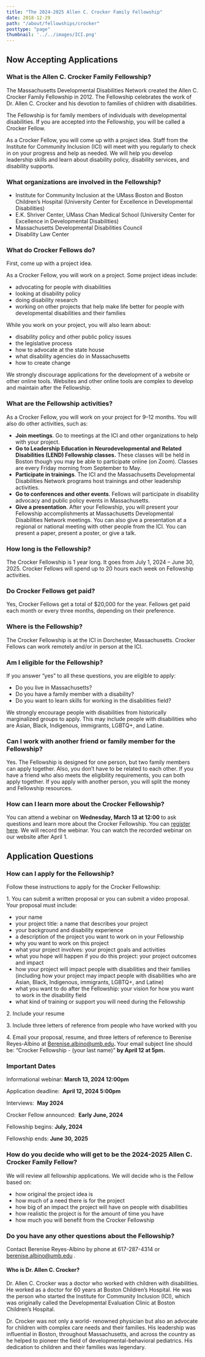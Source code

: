```yaml
---
title: "The 2024-2025 Allen C. Crocker Family Fellowship"
date: 2018-12-29
path: "/about/fellowships/crocker"
posttype: "page"
thumbnail: '../../images/ICI.png'
---
```



<div class="row">
<div class="col-lg-9">
<h2 class="pb-3 text-center">Now Accepting Applications</h2>
<h3 class="section-heading-bb ">What is the Allen C. Crocker Family Fellowship?&nbsp;</h3>
<p>The Massachusetts Developmental Disabilities Network created the Allen C. Crocker Family Fellowship in 2012. The Fellowship celebrates the work of Dr. Allen C. Crocker and his devotion to families of children with disabilities.</p>
<p>The Fellowship is for family members of individuals with developmental disabilities. If you are accepted into the Fellowship, you will be called a Crocker Fellow.</p>
<p>As a Crocker Fellow, you will come up with a project idea. Staff from the Institute for Community Inclusion (ICI) will meet with you regularly to check in on your progress and help as needed. We will help you develop leadership skills and learn about disability policy, disability services, and disability supports.</p>
<h3 class="section-heading-bb ">What organizations are involved in the Fellowship?&nbsp;</h3>
<ul>
<li>Institute for Community Inclusion at the UMass Boston and Boston Children&rsquo;s Hospital (University Center for Excellence in Developmental Disabilities)</li>
<li>E.K. Shriver Center, UMass Chan Medical School (University Center for Excellence in Developmental Disabilities)</li>
<li>Massachusetts Developmental Disabilities Council</li>
<li>Disability Law Center&nbsp;</li>
</ul>
<h3 class="section-heading-bb ">What do Crocker Fellows do?</h3>
<p>First, come up with a project idea.&nbsp;</p>
<p>As a Crocker Fellow, you will work on a project. Some project ideas include:&nbsp;</p>
<ul>
<li>advocating for people with disabilities</li>
<li>looking at disability policy</li>
<li>doing disability research</li>
<li>working on other projects that help make life better for people with developmental disabilities and their families&nbsp;</li>
</ul>
<p>While you work on your project, you will also learn about:&nbsp;</p>
<ul>
<li>disability policy and other public policy issues</li>
<li>the legislative process</li>
<li>how to advocate at the state house</li>
<li>what disability agencies do in Massachusetts</li>
<li>how to create change&nbsp;</li>
</ul>
<p>We strongly discourage applications for the development of a website or other online tools. Websites and other online tools are complex to develop and maintain after the Fellowship.</p>
<h3 class="section-heading-bb ">What are the Fellowship activities?&nbsp;</h3>
<p>As a Crocker Fellow, you will work on your project for 9–12 months. You will also do other activities, such as:</p>
<ul>
<li><strong>Join meetings</strong>. Go to meetings at the ICI and other organizations to help with your project.</li>
<li><strong>Go to Leadership Education in Neurodevelopmental and Related Disabilities (LEND) Fellowship classes.</strong> These classes will be held in Boston though you may be able to participate online (on Zoom). Classes are every Friday morning from September to May.</li>
<li><strong>Participate in trainings</strong>. The ICI and the Massachusetts Developmental Disabilities Network programs host trainings and other leadership activities.</li>
<li><strong>Go to conferences and other events</strong>. Fellows will participate in disability advocacy and public policy events in Massachusetts.</li>
<li><strong>Give a presentation</strong>. After your Fellowship, you will present your Fellowship accomplishments at Massachusetts Developmental Disabilities Network meetings. You can also give a presentation at a regional or national meeting with other people from the ICI. You can present a paper, present a poster, or give a talk.</li>
</ul>
<h3 class="section-heading-bb ">How long is the Fellowship?&nbsp;</h3>
<p>The Crocker Fellowship is 1 year long. It goes from July 1, 2024 – June 30, 2025. Crocker Fellows will spend up to 20 hours each week on Fellowship activities.</p>
<h3 class="section-heading-bb ">Do Crocker Fellows get paid?&nbsp;</h3>
<p>Yes, Crocker Fellows get a total of $20,000 for the year. Fellows get paid each month or every three months, depending on their preference.&nbsp;</p>
<h3 class="section-heading-bb ">Where is the Fellowship?&nbsp;</h3>
<p>The Crocker Fellowship is at the ICI in Dorchester, Massachusetts. Crocker Fellows can work remotely and/or in person at the ICI.</p>
<h3 class="section-heading-bb ">Am I eligible for the Fellowship?&nbsp;</h3>
<p>If you answer “yes” to all these questions, you are eligible to apply:</p>
<ul>
<li>Do you live in Massachusetts?</li>
<li>Do you have a family member with a disability?&nbsp;</li>
<li>Do you want to learn skills for working in the disabilities field?</li>
</ul>
<p>We strongly encourage people with disabilities from historically marginalized groups to apply. This may include people with disabilities who are Asian, Black, Indigenous, immigrants, LGBTQ+, and Latine.</p>
<h3 class="section-heading-bb ">Can I work with another friend or family member for the Fellowship?&nbsp;</h3>
<p>Yes. The Fellowship is designed for one person, but two family members can apply together. Also, you don&rsquo;t have to be related to each other. If you have a friend who also meets the eligibility requirements, you can both apply together. If you apply with another person, you will split the money and Fellowship resources.&nbsp;</p>


<h3 class="section-heading-bb ">How can I learn more about the Crocker Fellowship?</h3>
<p>You can attend a webinar on <b>Wednesday, March 13 at 12:00</b> to ask questions and learn more about the Crocker Fellowship. You can <a href="https://communityinclusion.zoom.us/meeting/register/tJ0vdumtrzMsEtADgI1M5jqA_rb9nmCQgmrg#/registration">register here</a>. We will record the webinar. You can watch the recorded webinar on our website after April 1.

<h2 class="mt-4">Application Questions&nbsp;</h2>
<h3 class="section-heading-bb ">How can I apply for the Fellowship?&nbsp;</h3>
<p>Follow these instructions to apply for the Crocker Fellowship:</p>
<p>1. You can submit a written proposal or you can submit a video proposal.
Your proposal must include:</p>
<ul>
<li>your name</li>
<li>your project title: a name that describes your project</li>
<li>your background and disability experience</li>
<li>a description of the project you want to work on in your Fellowship</li>
<li>why you want to work on this project</li>
<li>what your project involves: your project goals and activities</li>
<li>what you hope will happen if you do this project: your project outcomes and impact</li>
<li>how your project will impact people with disabilities and their families (including how your project may impact people with disabilities who are Asian, Black, Indigenous, immigrants,&nbsp;LGBTQ+, and Latine)</li>
<li>what you want to do after the Fellowship: your vision for how you want to work in the disability field</li>
<li>what kind of training or support you will need during the Fellowship</li>
</ul>
<p>2. Include your resume&nbsp;</p>
<p>3. Include three letters of reference from people who have worked with you&nbsp;</p>
<p>4. Email your proposal, resume, and three letters of reference to Berenise Reyes-Albino at <a href="mailto:Berenise.albino@umb.edu">Berenise.albino@umb.edu</a><strong>. </strong>Your email subject line should be: &ldquo;Crocker Fellowship - (your last name)&rdquo; <strong>by April 12 at 5pm.&nbsp;</strong></p>
<h3 class="section-heading-bb ">Important Dates&nbsp;</h3>
<p>Informational webinar: <b>March 13, 2024 12:00pm</b></p>
<p>Application deadline:&nbsp; <strong>April 12, 2024 5:00pm&nbsp;</strong></p>
<p>Interviews:&nbsp; <strong>May 2024 </strong></p>
<p>Crocker Fellow announced:&nbsp; <strong>Early June, 2024 </strong></p>
<p>Fellowship begins: <strong>July, 2024</strong></p>
<p>Fellowship ends: <strong>June 30,&nbsp;2025&nbsp;</strong></p>
<h3 class="section-heading-bb ">How do you decide who will get to be the 2024-2025 Allen C. Crocker Family Fellow?&nbsp;</h3>
<p>We will review all fellowship applications. We will decide who is the Fellow based on:&nbsp;</p>
<ul>
<li>how original the project idea is</li>
<li>how much of a need there is for the project</li>
<li>how big of an impact the project will have on people with disabilities</li>
<li>how realistic the project is for the amount of time you have</li>
<li>how much you will benefit from the Crocker Fellowship&nbsp;</li>
</ul>
<h3 class="section-heading-bb ">Do you have any other questions about the Fellowship?&nbsp;</h3>
<p>Contact Berenise Reyes-Albino by phone at 617-287-4314 or <a href="mailto:berenise.albino@umb.edu">berenise.albino@umb.edu</a><strong>&nbsp;</strong>.&nbsp;</p>
</div>



<div class="col-lg-3">
<div class="bg-washed-blue p-3">
<h4>Who is Dr. Allen C. Crocker?&nbsp;</h4>
<p>Dr. Allen C. Crocker was a doctor who worked with children with disabilities. He worked as a doctor for 60 years at Boston Children&rsquo;s Hospital. He was the person who started the Institute for Community Inclusion (ICI), which was originally called the Developmental Evaluation Clinic at Boston Children&rsquo;s Hospital.&nbsp;</p>
<p>Dr. Crocker was not only a world- renowned physician but also an advocate for children with complex care needs and their families. His leadership was influential in Boston, throughout Massachusetts, and across the country as he helped to pioneer the field of developmental-behavioral pediatrics. His dedication to children and their families was legendary.&nbsp;</p>
</div>
</div>
</div>
